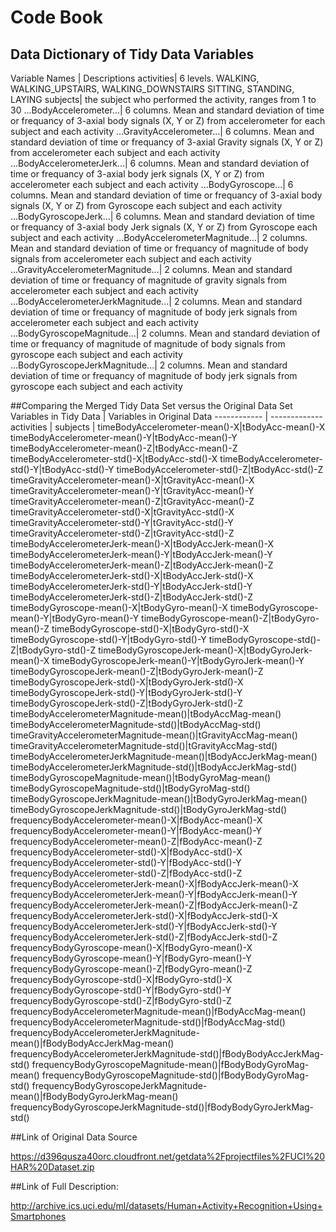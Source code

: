 # Code Book

## Data Dictionary of Tidy Data Variables
Variable Names | Descriptions
activities| 6 levels. WALKING, WALKING_UPSTAIRS, WALKING_DOWNSTAIRS SITTING, STANDING, LAYING
subjects| the subject who performed the activity, ranges from 1 to 30
...BodyAccelerometer...| 6 columns. Mean and standard deviation of time or frequancy of 3-axial body signals (X, Y or Z) from accelerometer for each subject and each activity
...GravityAccelerometer...| 6 columns. Mean and standard deviation of time or frequancy of 3-axial Gravity signals (X, Y or Z) from accelerometer each subject and each activity
...BodyAccelerometerJerk...| 6 columns. Mean and standard deviation of time or frequancy of 3-axial body jerk signals (X, Y or Z) from accelerometer each subject and each activity
...BodyGyroscope...| 6 columns. Mean and standard deviation of time or frequancy of 3-axial body signals (X, Y or Z) from Gyroscope each subject and each activity
...BodyGyroscopeJerk...| 6 columns. Mean and standard deviation of time or frequancy of 3-axial body Jerk signals (X, Y or Z) from Gyroscope each subject and each activity
...BodyAccelerometerMagnitude...| 2 columns. Mean and standard deviation of time or frequancy of magnitude of body signals from accelerometer each subject and each activity
...GravityAccelerometerMagnitude...| 2 columns. Mean and standard deviation of time or frequancy of magnitude of gravity signals from accelerometer each subject and each activity
...BodyAccelerometerJerkMagnitude...| 2 columns. Mean and standard deviation of time or frequancy of magnitude of body jerk signals from accelerometer each subject and each activity
...BodyGyroscopeMagnitude...| 2 columns. Mean and standard deviation of time or frequancy of magnitude of magnitude of body signals from gyroscope each subject and each activity
...BodyGyroscopeJerkMagnitude...| 2 columns. Mean and standard deviation of time or frequancy of magnitude of body jerk signals from gyroscope each subject and each activity


##Comparing the Merged Tidy Data Set versus the Original Data Set
Variables in Tidy Data | Variables in Original Data
------------ | -------------
activities   | 
subjects     | 
timeBodyAccelerometer-mean()-X|tBodyAcc-mean()-X
timeBodyAccelerometer-mean()-Y|tBodyAcc-mean()-Y
timeBodyAccelerometer-mean()-Z|tBodyAcc-mean()-Z
timeBodyAccelerometer-std()-X|tBodyAcc-std()-X
timeBodyAccelerometer-std()-Y|tBodyAcc-std()-Y
timeBodyAccelerometer-std()-Z|tBodyAcc-std()-Z
timeGravityAccelerometer-mean()-X|tGravityAcc-mean()-X
timeGravityAccelerometer-mean()-Y|tGravityAcc-mean()-Y
timeGravityAccelerometer-mean()-Z|tGravityAcc-mean()-Z
timeGravityAccelerometer-std()-X|tGravityAcc-std()-X
timeGravityAccelerometer-std()-Y|tGravityAcc-std()-Y
timeGravityAccelerometer-std()-Z|tGravityAcc-std()-Z
timeBodyAccelerometerJerk-mean()-X|tBodyAccJerk-mean()-X
timeBodyAccelerometerJerk-mean()-Y|tBodyAccJerk-mean()-Y
timeBodyAccelerometerJerk-mean()-Z|tBodyAccJerk-mean()-Z
timeBodyAccelerometerJerk-std()-X|tBodyAccJerk-std()-X
timeBodyAccelerometerJerk-std()-Y|tBodyAccJerk-std()-Y
timeBodyAccelerometerJerk-std()-Z|tBodyAccJerk-std()-Z
timeBodyGyroscope-mean()-X|tBodyGyro-mean()-X
timeBodyGyroscope-mean()-Y|tBodyGyro-mean()-Y
timeBodyGyroscope-mean()-Z|tBodyGyro-mean()-Z
timeBodyGyroscope-std()-X|tBodyGyro-std()-X
timeBodyGyroscope-std()-Y|tBodyGyro-std()-Y
timeBodyGyroscope-std()-Z|tBodyGyro-std()-Z
timeBodyGyroscopeJerk-mean()-X|tBodyGyroJerk-mean()-X
timeBodyGyroscopeJerk-mean()-Y|tBodyGyroJerk-mean()-Y
timeBodyGyroscopeJerk-mean()-Z|tBodyGyroJerk-mean()-Z
timeBodyGyroscopeJerk-std()-X|tBodyGyroJerk-std()-X
timeBodyGyroscopeJerk-std()-Y|tBodyGyroJerk-std()-Y
timeBodyGyroscopeJerk-std()-Z|tBodyGyroJerk-std()-Z
timeBodyAccelerometerMagnitude-mean()|tBodyAccMag-mean()
timeBodyAccelerometerMagnitude-std()|tBodyAccMag-std()
timeGravityAccelerometerMagnitude-mean()|tGravityAccMag-mean()
timeGravityAccelerometerMagnitude-std()|tGravityAccMag-std()
timeBodyAccelerometerJerkMagnitude-mean()|tBodyAccJerkMag-mean()
timeBodyAccelerometerJerkMagnitude-std()|tBodyAccJerkMag-std()
timeBodyGyroscopeMagnitude-mean()|tBodyGyroMag-mean()
timeBodyGyroscopeMagnitude-std()|tBodyGyroMag-std()
timeBodyGyroscopeJerkMagnitude-mean()|tBodyGyroJerkMag-mean()
timeBodyGyroscopeJerkMagnitude-std()|tBodyGyroJerkMag-std()
frequencyBodyAccelerometer-mean()-X|fBodyAcc-mean()-X
frequencyBodyAccelerometer-mean()-Y|fBodyAcc-mean()-Y
frequencyBodyAccelerometer-mean()-Z|fBodyAcc-mean()-Z
frequencyBodyAccelerometer-std()-X|fBodyAcc-std()-X
frequencyBodyAccelerometer-std()-Y|fBodyAcc-std()-Y
frequencyBodyAccelerometer-std()-Z|fBodyAcc-std()-Z
frequencyBodyAccelerometerJerk-mean()-X|fBodyAccJerk-mean()-X
frequencyBodyAccelerometerJerk-mean()-Y|fBodyAccJerk-mean()-Y
frequencyBodyAccelerometerJerk-mean()-Z|fBodyAccJerk-mean()-Z
frequencyBodyAccelerometerJerk-std()-X|fBodyAccJerk-std()-X
frequencyBodyAccelerometerJerk-std()-Y|fBodyAccJerk-std()-Y
frequencyBodyAccelerometerJerk-std()-Z|fBodyAccJerk-std()-Z
frequencyBodyGyroscope-mean()-X|fBodyGyro-mean()-X
frequencyBodyGyroscope-mean()-Y|fBodyGyro-mean()-Y
frequencyBodyGyroscope-mean()-Z|fBodyGyro-mean()-Z
frequencyBodyGyroscope-std()-X|fBodyGyro-std()-X
frequencyBodyGyroscope-std()-Y|fBodyGyro-std()-Y
frequencyBodyGyroscope-std()-Z|fBodyGyro-std()-Z
frequencyBodyAccelerometerMagnitude-mean()|fBodyAccMag-mean()
frequencyBodyAccelerometerMagnitude-std()|fBodyAccMag-std()
frequencyBodyAccelerometerJerkMagnitude-mean()|fBodyBodyAccJerkMag-mean()
frequencyBodyAccelerometerJerkMagnitude-std()|fBodyBodyAccJerkMag-std()
frequencyBodyGyroscopeMagnitude-mean()|fBodyBodyGyroMag-mean()
frequencyBodyGyroscopeMagnitude-std()|fBodyBodyGyroMag-std()
frequencyBodyGyroscopeJerkMagnitude-mean()|fBodyBodyGyroJerkMag-mean()
frequencyBodyGyroscopeJerkMagnitude-std()|fBodyBodyGyroJerkMag-std()


##Link of Original Data Source

https://d396qusza40orc.cloudfront.net/getdata%2Fprojectfiles%2FUCI%20HAR%20Dataset.zip

##Link of Full Description:

http://archive.ics.uci.edu/ml/datasets/Human+Activity+Recognition+Using+Smartphones 
